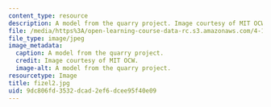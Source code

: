 ```yaml
---
content_type: resource
description: A model from the quarry project. Image courtesy of MIT OCW.
file: /media/https%3A/open-learning-course-data-rc.s3.amazonaws.com/4-125a-architecture-studio-building-in-landscapes-fall-2005/9dc806fd3532dcad2ef6dcee95f40e09_fizel2.jpg
file_type: image/jpeg
image_metadata:
  caption: A model from the quarry project.
  credit: Image courtesy of MIT OCW.
  image-alt: A model from the quarry project.
resourcetype: Image
title: fizel2.jpg
uid: 9dc806fd-3532-dcad-2ef6-dcee95f40e09
---
```

